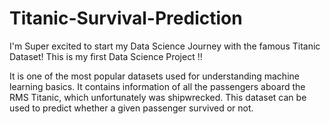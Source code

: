 # Titanic-Survival-Prediction
I'm Super excited to start my Data Science Journey with the famous Titanic Dataset! 
This is my first Data Science Project !!





It is one of the most popular datasets used for understanding machine learning basics.
It contains information of all the passengers aboard the RMS Titanic, which unfortunately was shipwrecked. 
This dataset can be used to predict whether a given passenger survived or not.
